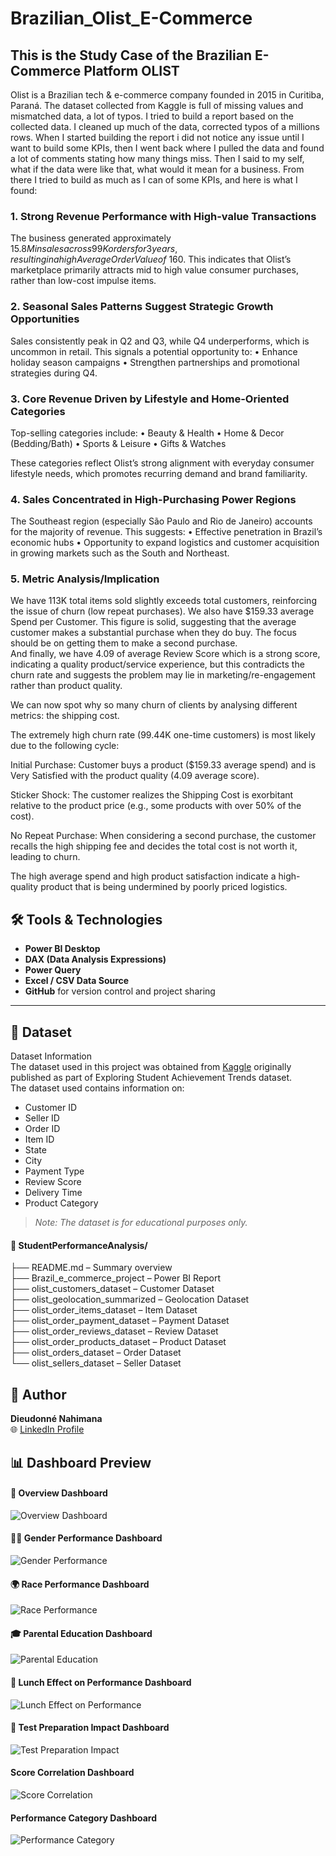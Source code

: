 # Brazilian_Olist_E-Commerce
## This is the Study Case of the Brazilian E-Commerce Platform OLIST

Olist is a Brazilian tech & e-commerce company founded in 2015 in Curitiba, Paraná.
The dataset collected from Kaggle is full of missing values and mismatched data, a lot of typos. I tried to build a report based on the collected data. I cleaned up much of the data, corrected typos of a millions rows. When I started building the report i did not notice any issue until I want to build some KPIs, then I went back where I pulled the data and found a lot of comments stating how many things miss. Then I said to my self, what if the data were like that, what would it mean for a business. From there I tried to build as much as I can of some KPIs, and here is what I found:

### 1. Strong Revenue Performance with High-value Transactions

The business generated approximately $15.8M in sales across 99K orders for 3 years, resulting in a high Average Order Value of ~$160.
This indicates that Olist’s marketplace primarily attracts mid to high value consumer purchases, rather than low-cost impulse items.

### 2. Seasonal Sales Patterns Suggest Strategic Growth Opportunities

Sales consistently peak in Q2 and Q3, while Q4 underperforms, which is uncommon in retail.
This signals a potential opportunity to:
• Enhance holiday season campaigns
• Strengthen partnerships and promotional strategies during Q4.

### 3. Core Revenue Driven by Lifestyle and Home-Oriented Categories

Top-selling categories include:
• Beauty & Health
• Home & Decor (Bedding/Bath)
• Sports & Leisure
• Gifts & Watches

These categories reflect Olist’s strong alignment with everyday consumer lifestyle needs, which promotes recurring demand and brand familiarity.

### 4. Sales Concentrated in High-Purchasing Power Regions

The Southeast region (especially São Paulo and Rio de Janeiro) accounts for the majority of revenue.
This suggests:
• Effective penetration in Brazil’s economic hubs
• Opportunity to expand logistics and customer acquisition in growing markets such as the South and Northeast.

### 5. Metric Analysis/Implication

We have 113K total items sold slightly exceeds total customers, reinforcing the issue of churn (low repeat purchases).
We also have $159.33 average Spend per Customer. This figure is solid, suggesting that the average customer makes a substantial purchase when they do buy. The focus should be on getting them to make a second purchase.<br>
And finally, we have 4.09 of average Review Score which is a strong score, indicating a quality product/service experience, but this contradicts the churn rate and suggests the problem may lie in marketing/re-engagement rather than product quality.

We can now spot why so many churn of clients by analysing different metrics: the shipping cost.<br>

The extremely high churn rate (99.44K one-time customers) is most likely due to the following cycle:<br>

Initial Purchase: Customer buys a product ($159.33 average spend) and is Very Satisfied with the product quality (4.09 average score).<br>

Sticker Shock: The customer realizes the Shipping Cost is exorbitant relative to the product price (e.g., some products with over 50% of the cost).<br>

No Repeat Purchase: When considering a second purchase, the customer recalls the high shipping fee and decides the total cost is not worth it, leading to churn.<br>

The high average spend and high product satisfaction indicate a high-quality product that is being undermined by poorly priced logistics.

## 🛠️ Tools & Technologies
- **Power BI Desktop**
- **DAX (Data Analysis Expressions)**
- **Power Query**
- **Excel / CSV Data Source**
- **GitHub** for version control and project sharing

---

## 📁 Dataset
Dataset Information <br>
The dataset used in this project was obtained from [Kaggle](https://www.kaggle.com/datasets/olistbr/brazilian-ecommerce/data) originally published as part of Exploring Student Achievement Trends dataset.<br>
The dataset used contains information on:<br>
- Customer ID
- Seller ID
- Order ID
- Item ID
- State
- City
- Payment Type
- Review Score
- Delivery Time
- Product Category 

> *Note: The dataset is for educational purposes only.*

#### 📁 StudentPerformanceAnalysis/

├── README.md                                     – Summary overview <br>
├── Brazil_e_commerce_project                     – Power BI Report <br>
├── olist_customers_dataset                       – Customer Dataset <br>
├── olist_geolocation_summarized                  – Geolocation Dataset <br>
├── olist_order_items_dataset                     – Item Dataset <br>
├── olist_order_payment_dataset                   – Payment Dataset <br>
├── olist_order_reviews_dataset                   – Review Dataset <br>
├── olist_order_products_dataset                  – Product Dataset <br>
├── olist_orders_dataset                          – Order Dataset <br>
└── olist_sellers_dataset                         – Seller Dataset <br>
  

## 👤 Author
**Dieudonné Nahimana**  
🌐 [LinkedIn Profile](https://www.linkedin.com/in/nahimana-dieudonn%C3%A9-99b4a9200/)

## 📊 Dashboard Preview

#### 🎯 Overview Dashboard
![Overview Dashboard](./overview_score.png)

#### 👩‍🎓 Gender Performance Dashboard
![Gender Performance](./performance_by_gender.png)

#### 🌍 Race Performance Dashboard
![Race Performance](./performance_by_race.png)

#### 🎓 Parental Education Dashboard
![Parental Education](./impact_of_perantal_education.png)

#### 🍱 Lunch Effect on Performance Dashboard
![Lunch Effect on Performance](./effect_lunch_performance.png)

#### 🧠 Test Preparation Impact Dashboard
![Test Preparation Impact](./test_prep_impact.png)

#### Score Correlation Dashboard
![Score Correlation](./correlation.png)

#### Performance Category Dashboard
![Performance Category](./performance_category.png)

